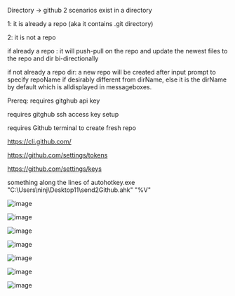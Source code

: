 Directory -> github
2 scenarios exist in a directory

1: it is already a repo (aka it contains .git directory)

2: it is not a repo

if already a repo :
it will push-pull on the repo and update the newest files to the repo and dir bi-directionally

if not already a repo dir:
a new repo will be created after input prompt to specify repoName if desirably different from dirName, else it is the dirName by default which is alldisplayed in messageboxes.

Prereq:
requires gitghub api key

requires gitghub ssh access key setup

requires Github terminal to create fresh repo 

https://cli.github.com/ 

https://github.com/settings/tokens

https://github.com/settings/keys

something along the lines of autohotkey.exe "C:\Users\ninj\Desktop11\send2Github.ahk" "%V"

![image](https://github.com/wolfman616/WinShellContext_Dir2Github/assets/62726599/1ead68dc-b09c-442b-b80d-fac1ac67477e)

![image](https://github.com/wolfman616/WinShellContext_Dir2Github/assets/62726599/871c8276-8742-431f-ac2c-cb77f2f17c14)

![image](https://github.com/wolfman616/WinShellContext_Dir2Github/assets/62726599/1da450cb-c021-4d7c-945a-ab0586a35f59)

![image](https://github.com/wolfman616/WinShellContext_Dir2Github/assets/62726599/442cc096-c6b3-4e5d-a8c4-47a7293639dd)

![image](https://github.com/wolfman616/WinShellContext_Dir2Github/assets/62726599/c0f99c6c-5418-4cd1-b055-2a94a547402b)

![image](https://github.com/wolfman616/WinShellContext_Dir2Github/assets/62726599/3fc1a9f7-90c3-4b50-83f2-47d9af713ba9)

![image](https://github.com/wolfman616/WinShellContext_Dir2Github/assets/62726599/fab60e85-e0ed-4d53-8e7b-89420c4b21a8)

